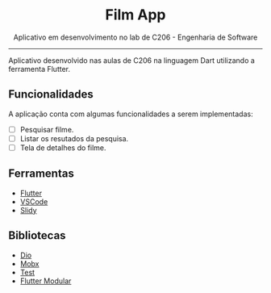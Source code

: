 <h1 align="center">Film App</h1>
<p align="center">Aplicativo em desenvolvimento no lab de C206 - Engenharia de Software</p>

-----

Aplicativo desenvolvido nas aulas de C206 na linguagem Dart utilizando a ferramenta Flutter.

## Funcionalidades
A aplicação conta com algumas funcionalidades a serem implementadas:
- [ ] Pesquisar filme.
- [ ] Listar os resutados da pesquisa.
- [ ] Tela de detalhes do filme.

## Ferramentas
- [Flutter](https://flutter.dev)
- [VSCode](https://code.visualstudio.com)
- [Slidy](https://github.com/Flutterando/slidy)

## Bibliotecas
- [Dio](https://pub.dev/packages/dio)
- [Mobx](https://pub.dev/packages/mobx)
- [Test](https://pub.dev/packages/test)
- [Flutter Modular](https://pub.dev/packages/flutter_modular)
